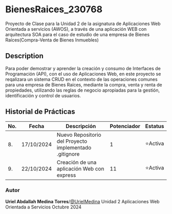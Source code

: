 # BienesRaices_230768
Proyecto de Clase para la Unidad 2 de la asignatura de Aplicaciones Web Orientada a servicios (AWOS), a través de una aplicación WEB  con arquitectura SOA para el caso de estudio de una empresa de Bienes Raíces(Compra-Venta de Bienes Inmuebles)

## Description
Para poder demostrar y aprender la creación y consumo de Interfaces de Programación (API), con el uso de Aplicaciones Web, en este proyecto se reqalizara un sistema CRUD en el contexto de las operaciones comunes para una empresa de Bienes Raíces, mediante la compra, venta y renta de propiedades, utilizando las reglas de negocio apropiadas para la gestión, identificación y control de usuarios.

## Historial de Prácticas
|No.|Fecha|Descripción|Potenciador|Estatus|
|--|--|--|--|--|
|8.|17/10/2024|Nuevo Repositorio del Proyecto implementado .gitignore|1|⭐Activa|
|9.|22/10/2024|Creación de una aplicación Web con express|11|⭐Activa|

### Autor
**Uriel Abdallah Medina Torres**/[@UrielMedina](https://github.com/UrielMedina0302)
Unidad 2
Aplicaciones Web Orientada a Servicios
Octubre 2024
